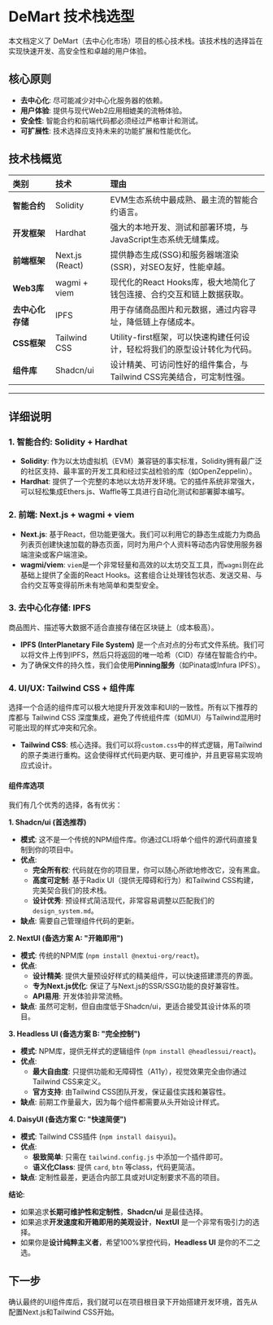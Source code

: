 # DeMart 技术栈选型

本文档定义了 DeMart（去中心化市场）项目的核心技术栈。该技术栈的选择旨在实现快速开发、高安全性和卓越的用户体验。

## 核心原则

- **去中心化**: 尽可能减少对中心化服务器的依赖。
- **用户体验**: 提供与现代Web2应用相媲美的流畅体验。
- **安全性**: 智能合约和前端代码都必须经过严格审计和测试。
- **可扩展性**: 技术选择应支持未来的功能扩展和性能优化。

## 技术栈概览

| 类别 | 技术 | 理由 |
| :--- | :--- | :--- |
| **智能合约** | Solidity | EVM生态系统中最成熟、最主流的智能合约语言。 |
| **开发框架** | Hardhat | 强大的本地开发、测试和部署环境，与JavaScript生态系统无缝集成。 |
| **前端框架** | Next.js (React) | 提供静态生成(SSG)和服务器端渲染(SSR)，对SEO友好，性能卓越。 |
| **Web3库** | wagmi + viem | 现代化的React Hooks库，极大地简化了钱包连接、合约交互和链上数据获取。 |
| **去中心化存储** | IPFS | 用于存储商品图片和元数据，通过内容寻址，降低链上存储成本。 |
| **CSS框架** | Tailwind CSS | Utility-first框架，可以快速构建任何设计，轻松将我们的原型设计转化为代码。 |
| **组件库** | Shadcn/ui | 设计精美、可访问性好的组件集合，与Tailwind CSS完美结合，可定制性强。 |

---

## 详细说明

### 1. 智能合约: Solidity + Hardhat

- **Solidity**: 作为以太坊虚拟机（EVM）兼容链的事实标准，Solidity拥有最广泛的社区支持、最丰富的开发工具和经过实战检验的库（如OpenZeppelin）。
- **Hardhat**: 提供了一个完整的本地以太坊开发环境。它的插件系统非常强大，可以轻松集成Ethers.js、Waffle等工具进行自动化测试和部署脚本编写。

### 2. 前端: Next.js + wagmi + viem

- **Next.js**: 基于React，但功能更强大。我们可以利用它的静态生成能力为商品列表页创建快速加载的静态页面，同时为用户个人资料等动态内容使用服务器端渲染或客户端渲染。
- **wagmi/viem**: `viem`是一个非常轻量和高效的以太坊交互工具，而`wagmi`则在此基础上提供了全面的React Hooks。这套组合让处理钱包状态、发送交易、与合约交互等变得前所未有地简单和类型安全。

### 3. 去中心化存储: IPFS

商品图片、描述等大数据不适合直接存储在区块链上（成本极高）。
- **IPFS (InterPlanetary File System)** 是一个点对点的分布式文件系统。我们可以将文件上传到IPFS，然后只将返回的唯一哈希（CID）存储在智能合约中。
- 为了确保文件的持久性，我们会使用**Pinning服务**（如Pinata或Infura IPFS）。

### 4. UI/UX: Tailwind CSS + 组件库

选择一个合适的组件库可以极大地提升开发效率和UI的一致性。所有以下推荐的库都与 Tailwind CSS 深度集成，避免了传统组件库（如MUI）与Tailwind混用时可能出现的样式冲突和冗余。

- **Tailwind CSS**: 核心选择。我们可以将`custom.css`中的样式逻辑，用Tailwind的原子类进行重构。这会使得样式代码更内联、更可维护，并且更容易实现响应式设计。

#### 组件库选项

我们有几个优秀的选择，各有优劣：

**1. Shadcn/ui (首选推荐)**

-   **模式**: 这不是一个传统的NPM组件库。你通过CLI将单个组件的源代码直接复制到你的项目中。
-   **优点**:
    -   **完全所有权**: 代码就在你的项目里，你可以随心所欲地修改它，没有黑盒。
    -   **高度可定制**: 基于Radix UI（提供无障碍和行为）和Tailwind CSS构建，完美契合我们的技术栈。
    -   **设计优秀**: 预设样式简洁现代，非常容易调整以匹配我们的 `design_system.md`。
-   **缺点**: 需要自己管理组件代码的更新。

**2. NextUI (备选方案 A: "开箱即用")**

-   **模式**: 传统的NPM库 (`npm install @nextui-org/react`)。
-   **优点**:
    -   **设计精美**: 提供大量预设好样式的精美组件，可以快速搭建漂亮的界面。
    -   **专为Next.js优化**: 保证了与Next.js的SSR/SSG功能的良好兼容性。
    -   **API易用**: 开发体验非常流畅。
-   **缺点**: 虽然可定制，但自由度低于Shadcn/ui，更适合接受其设计体系的项目。

**3. Headless UI (备选方案 B: "完全控制")**

-   **模式**: NPM库，提供无样式的逻辑组件 (`npm install @headlessui/react`)。
-   **优点**:
    -   **最大自由度**: 只提供功能和无障碍性（A11y），视觉效果完全由你通过Tailwind CSS来定义。
    -   **官方支持**: 由Tailwind CSS团队开发，保证最佳实践和兼容性。
-   **缺点**: 前期工作量最大，因为每个组件都需要从头开始设计样式。

**4. DaisyUI (备选方案 C: "快速简便")**

-   **模式**: Tailwind CSS插件 (`npm install daisyui`)。
-   **优点**:
    -   **极致简单**: 只需在 `tailwind.config.js` 中添加一个插件即可。
    -   **语义化Class**: 提供 `card`, `btn` 等class，代码更简洁。
-   **缺点**: 定制性最差，更适合内部工具或对UI定制要求不高的项目。

**结论**:

- 如果追求**长期可维护性和定制性**，**Shadcn/ui** 是最佳选择。
- 如果追求**开发速度和开箱即用的美观设计**，**NextUI** 是一个非常有吸引力的选择。
- 如果你是**设计纯粹主义者**，希望100%掌控代码，**Headless UI** 是你的不二之选。

## 下一步

确认最终的UI组件库后，我们就可以在项目根目录下开始搭建开发环境，首先从配置Next.js和Tailwind CSS开始。 